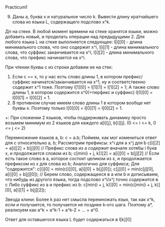 Practicum1

9) Даны а, буква x и натуральное число k. Вывести длину кратчайшего слова из языка L, содержащего подслово x^k.

Дп на стеке.
В любой момент времени на стеке хранятся языки, можно добавить новый, и проделать операции над предыдущими 2.
Для любого языка L на стеке выполняется следующее: 
l[i][0] - длина минимального слова, что оно содержит x^i,
l[i][1] - длина минимального слова, что суффикс заканчивается на x^i,
l[i][2] - длина минимального слова, что префикс начинается на x^i.

При чтении буквы с из строки добавим ее на стек:
1) Если с == x, то у нас есть слово длины 1, в котором префикс/суффикс начинатся/заканчивается на x^1, ну и соответственно содержит x^1 тоже.
Поэтому l[1][0] = l[1][1] = l[1][2] = 1;
А также слово длины 1, в котором содержится x^0(+перфикс и суффикс)
l[0][0] = l[0][1] = l[0][2] = 1.
2) В противном случае имеем слово длины 1 в котором вообще нет буквы х.
Поэтому только l[0][0] = l[0][1] = l[0][2] = 1.

+:
При сложении 2 языков, чтобы поддерживать динамику просто возьмем минимум из 2 языков для каждого a[i][j], b[i][j]. (0 <= i <= k, 0 <= j <= 2)

Перемножение языков a, b:
c = a.b; Поймем, как мог измениться ответ для с относительно a, b;
Рассмотрим префиксы:
x^i для a
x^j для b
c[i][2] = a[i][2] + b[j][0] // Префикс слова из а содержит вначале хотябы i букв x, и продолжается словом из b;
c[min(i + j, k)][2] = a[i][0] + b[j][2] // Если есть такое слово в а, которое состоит целиком из x, и продолжается префиксом из x для слова из b;
Аналогично для суффикса;
Для "содержится":
c[i][0] = min(c[i][0], a[i][0] + b[j][0]);
c[j][0] = min(c[j][0], a[i][0] + b[j][0]); // Берем слово, содержащееся в a или b и дописываем, что нибудь из другого языка, тогда подслово x^i/x^j точно содержится в c
Либо суффикс из a и префикс из b:
c[min(i + j, k)][0] = min(c[min(i + j, k)][0], a[i][1] + b[j][2]);

Звезда клини:
Более k раз нет смысла перемножать язык, так как x^k, если и получается, то получается не позднее k-ого шага.
Поэтому a*, реализуем как a^k + a^k-1 + a^k-2 + ... + a^0.

Ответ для оставшегося языка L будет содержаться в l[k][0]
